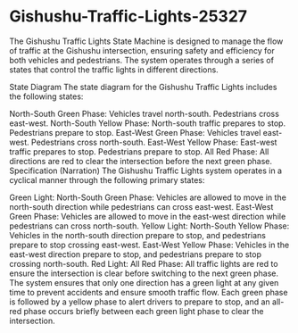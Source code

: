 # Gishushu-Traffic-Lights-25327
The Gishushu Traffic Lights State Machine is designed to manage the flow of traffic at the Gishushu intersection, ensuring safety and efficiency for both vehicles and pedestrians. The system operates through a series of states that control the traffic lights in different directions.

State Diagram
The state diagram for the Gishushu Traffic Lights includes the following states:

North-South Green Phase:
Vehicles travel north-south.
Pedestrians cross east-west.
North-South Yellow Phase:
North-south traffic prepares to stop.
Pedestrians prepare to stop.
East-West Green Phase:
Vehicles travel east-west.
Pedestrians cross north-south.
East-West Yellow Phase:
East-west traffic prepares to stop.
Pedestrians prepare to stop.
All Red Phase:
All directions are red to clear the intersection before the next green phase.
Specification (Narration)
The Gishushu Traffic Lights system operates in a cyclical manner through the following primary states:

Green Light:
North-South Green Phase: Vehicles are allowed to move in the north-south direction while pedestrians can cross east-west.
East-West Green Phase: Vehicles are allowed to move in the east-west direction while pedestrians can cross north-south.
Yellow Light:
North-South Yellow Phase: Vehicles in the north-south direction prepare to stop, and pedestrians prepare to stop crossing east-west.
East-West Yellow Phase: Vehicles in the east-west direction prepare to stop, and pedestrians prepare to stop crossing north-south.
Red Light:
All Red Phase: All traffic lights are red to ensure the intersection is clear before switching to the next green phase.
The system ensures that only one direction has a green light at any given time to prevent accidents and ensure smooth traffic flow. Each green phase is followed by a yellow phase to alert drivers to prepare to stop, and an all-red phase occurs briefly between each green light phase to clear the intersection.
